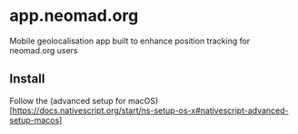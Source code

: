 # app.neomad.org

Mobile geolocalisation app built to enhance position tracking for neomad.org users

## Install

Follow the (advanced setup for macOS)[https://docs.nativescript.org/start/ns-setup-os-x#nativescript-advanced-setup-macos]
